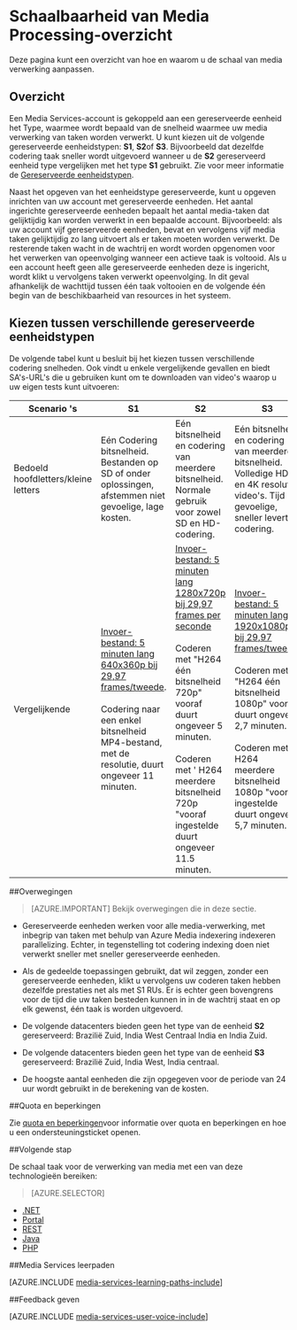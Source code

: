 <properties
    pageTitle="Schaalbaarheid van Media Processing overzicht | Microsoft Azure"
    description="In dit onderwerp is bedoeld voor een overzicht van de schaal Media verwerken met Azure Media Services."
    services="media-services"
    documentationCenter=""
    authors="juliako"
    manager="erikre"
    editor=""/>

<tags
    ms.service="media-services"
    ms.workload="media"
    ms.tgt_pltfrm="na"
    ms.devlang="na"
    ms.topic="article"
    ms.date="08/29/2016"
    ms.author="juliako"/>


# <a name="scaling-media-processing-overview"></a>Schaalbaarheid van Media Processing-overzicht

Deze pagina kunt een overzicht van hoe en waarom u de schaal van media verwerking aanpassen. 

## <a name="overview"></a>Overzicht

Een Media Services-account is gekoppeld aan een gereserveerde eenheid het Type, waarmee wordt bepaald van de snelheid waarmee uw media verwerking van taken worden verwerkt. U kunt kiezen uit de volgende gereserveerde eenheidstypen: **S1**, **S2**of **S3**. Bijvoorbeeld dat dezelfde codering taak sneller wordt uitgevoerd wanneer u de **S2** gereserveerd eenheid type vergelijken met het type **S1** gebruikt. Zie voor meer informatie de [Gereserveerde eenheidstypen](https://azure.microsoft.com/blog/high-speed-encoding-with-azure-media-services/).

Naast het opgeven van het eenheidstype gereserveerde, kunt u opgeven inrichten van uw account met gereserveerde eenheden. Het aantal ingerichte gereserveerde eenheden bepaalt het aantal media-taken dat gelijktijdig kan worden verwerkt in een bepaalde account. Bijvoorbeeld: als uw account vijf gereserveerde eenheden, bevat en vervolgens vijf media taken gelijktijdig zo lang uitvoert als er taken moeten worden verwerkt. De resterende taken wacht in de wachtrij en wordt worden opgenomen voor het verwerken van opeenvolging wanneer een actieve taak is voltooid. Als u een account heeft geen alle gereserveerde eenheden deze is ingericht, wordt klikt u vervolgens taken verwerkt opeenvolging. In dit geval afhankelijk de wachttijd tussen één taak voltooien en de volgende één begin van de beschikbaarheid van resources in het systeem.

## <a name="choosing-between-different-reserved-unit-types"></a>Kiezen tussen verschillende gereserveerde eenheidstypen

De volgende tabel kunt u besluit bij het kiezen tussen verschillende codering snelheden. Ook vindt u enkele vergelijkende gevallen en biedt SA's-URL's die u gebruiken kunt om te downloaden van video's waarop u uw eigen tests kunt uitvoeren:

Scenario 's|**S1**|**S2**|**S3**|
----------|------------|----------|------------
Bedoeld hoofdletters/kleine letters| Eén Codering bitsnelheid. <br/>Bestanden op SD of onder oplossingen, afstemmen niet gevoelige, lage kosten.|Eén bitsnelheid en codering van meerdere bitsnelheid.<br/>Normale gebruik voor zowel SD en HD-codering. |Eén bitsnelheid en codering van meerdere bitsnelheid.<br/>Volledige HD en 4K resolutie video's. Tijd gevoelige, sneller levertijd codering. 
Vergelijkende|[Invoer-bestand: 5 minuten lang 640x360p bij 29,97 frames/tweede](https://wamspartners.blob.core.windows.net/for-long-term-share/Whistler_5min_360p30.mp4?sr=c&si=AzureDotComReadOnly&sig=OY0TZ%2BP2jLK7vmcQsCTAWl33GIVCu67I02pgarkCTNw%3D).<br/><br/>Codering naar een enkel bitsnelheid MP4-bestand, met de resolutie, duurt ongeveer 11 minuten.|[Invoer-bestand: 5 minuten lang 1280x720p bij 29,97 frames per seconde](https://wamspartners.blob.core.windows.net/for-long-term-share/Whistler_5min_720p30.mp4?sr=c&si=AzureDotComReadOnly&sig=OY0TZ%2BP2jLK7vmcQsCTAWl33GIVCu67I02pgarkCTNw%3D)<br/><br/>Coderen met "H264 één bitsnelheid 720p" vooraf duurt ongeveer 5 minuten.<br/><br/>Coderen met ' H264 meerdere bitsnelheid 720p "vooraf ingestelde duurt ongeveer 11.5 minuten.|[Invoer-bestand: 5 minuten lang 1920x1080p bij 29,97 frames/tweede](https://wamspartners.blob.core.windows.net/for-long-term-share/Whistler_5min_1080p30.mp4?sr=c&si=AzureDotComReadOnly&sig=OY0TZ%2BP2jLK7vmcQsCTAWl33GIVCu67I02pgarkCTNw%3D). <br/><br/>Coderen met "H264 één bitsnelheid 1080p" vooraf duurt ongeveer 2,7 minuten.<br/><br/>Coderen met ' H264 meerdere bitsnelheid 1080p "vooraf ingestelde duurt ongeveer 5,7 minuten.

##<a name="considerations"></a>Overwegingen

>[AZURE.IMPORTANT] Bekijk overwegingen die in deze sectie.  

- Gereserveerde eenheden werken voor alle media-verwerking, met inbegrip van taken met behulp van Azure Media indexering indexeren parallelizing.  Echter, in tegenstelling tot codering indexing doen niet verwerkt sneller met sneller gereserveerde eenheden.

- Als de gedeelde toepassingen gebruikt, dat wil zeggen, zonder een gereserveerde eenheden, klikt u vervolgens uw coderen taken hebben dezelfde prestaties net als met S1 RUs. Er is echter geen bovengrens voor de tijd die uw taken besteden kunnen in in de wachtrij staat en op elk gewenst, één taak is worden uitgevoerd.

- De volgende datacenters bieden geen het type van de eenheid **S2** gereserveerd: Brazilië Zuid, India West Centraal India en India Zuid.

- De volgende datacenters bieden geen het type van de eenheid **S3** gereserveerd: Brazilië Zuid, India West, India centraal.

- De hoogste aantal eenheden die zijn opgegeven voor de periode van 24 uur wordt gebruikt in de berekening van de kosten.


##<a name="quotas-and-limitations"></a>Quota en beperkingen

Zie [quota en beperkingen](media-services-quotas-and-limitations.md)voor informatie over quota en beperkingen en hoe u een ondersteuningsticket openen.

##<a name="next-step"></a>Volgende stap

De schaal taak voor de verwerking van media met een van deze technologieën bereiken: 

> [AZURE.SELECTOR]
- [.NET](media-services-dotnet-encoding-units.md)
- [Portal](media-services-portal-scale-media-processing.md)
- [REST](https://msdn.microsoft.com/library/azure/dn859236.aspx)
- [Java](https://github.com/southworkscom/azure-sdk-for-media-services-java-samples)
- [PHP](https://github.com/Azure/azure-sdk-for-php/tree/master/examples/MediaServices)

##<a name="media-services-learning-paths"></a>Media Services leerpaden

[AZURE.INCLUDE [media-services-learning-paths-include](../../includes/media-services-learning-paths-include.md)]

##<a name="provide-feedback"></a>Feedback geven

[AZURE.INCLUDE [media-services-user-voice-include](../../includes/media-services-user-voice-include.md)]

